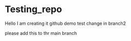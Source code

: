 # Testing_repo
Hello I am creating it github demo
test change in branch2

please add this to thr main branch
